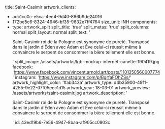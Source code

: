 title: Saint-Casimir
artwork_clients:
  - adc1cc0c-e5ca-4ee4-9d40-866b9de24016
  - 172be5c6-8324-4646-bf35-9632e7ff4764
size_unit: INH
components:
  -
    type: artwork_split
    split_title: 'true'
    split_metas: 'true'
    split_columns: normal
    split_layout: normal
    split_text: '<p>Saint-Casimir roi de la Pologne est synonyme de pureté. Transposé dans le jardin d’Éden avec Adam et Ève celui-ci réussit même à convaincre le serpent de consommer la bière tellement&nbsp;elle est bonne.&nbsp;</p>'
    split_image: /assets/artworks/lgb-mockup-internet-canette-190419.jpg
facebook: 'https://www.facebook.com/vincent.arnold.art/posts/1101350560007774'
instagram: 'https://www.instagram.com/p/BgrfaFOhZSs/'
artwork_highlight_color: '#ab343a'
artwork_type: d4b35900-49f1-4255-9e22-07f05eec1d15
artwork_year: 18-03-01
artwork_preview: /assets/artworks/saint-casimir.jpg
artwork_description: '<p>Saint-Casimir roi de la Pologne est synonyme de pureté. Transposé dans le jardin d’Éden avec Adam et Ève celui-ci réussit même à convaincre le serpent de consommer la bière tellement&nbsp;elle est bonne.</p>'
id: 43ed19b6-7e56-4947-8baa-af905cc0803c
